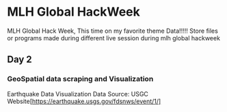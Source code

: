 # MLH Global HackWeek

MLH Global Hack Week, This time on my favorite theme Data!!!!!
Store files or programs made during different live session during mlh global hackweek

## Day 2

### GeoSpatial data scraping and Visualization

Earthquake Data Visualization
Data Source: USGC Website[https://earthquake.usgs.gov/fdsnws/event/1/]
